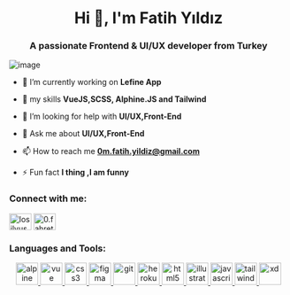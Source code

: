 <h1 align="center">Hi 👋, I'm Fatih Yıldız</h1>
<h3 align="center">A passionate Frontend & UI/UX developer from Turkey</h3>

<p align="left"> <img src="https://assets.codepen.io/2936962/internal/avatars/users/default.png?fit=crop&format=auto&height=80&version=1598517692&" alt="image" /> </p>

- 🔭 I’m currently working on **Lefine App**

- 🌱 my skills **VueJS,SCSS, Alphine.JS and Tailwind**

- 🤝 I’m looking for help with **UI/UX,Front-End**

- 💬 Ask me about **UI/UX,Front-End**

- 📫 How to reach me **0m.fatih.yildiz@gmail.com**

- ⚡ Fun fact **I thing ,I am funny**

<h3 align="left">Connect with me:</h3>
<p align="left">
<a href="https://twitter.com/losilyus" target="blank"><img align="center" src="https://cdn.jsdelivr.net/npm/simple-icons@3.0.1/icons/twitter.svg" alt="losilyus" height="30" width="40" /></a>
<a href="https://instagram.com/0.fahrettin" target="blank"><img align="center" src="https://cdn.jsdelivr.net/npm/simple-icons@3.0.1/icons/instagram.svg" alt="0.fahrettin" height="30" width="40" /></a>
</p>

<h3 align="left">Languages and Tools:</h3>
<p align="center"><a href="https://github.com/alpinejs/alpine" target="_blank"> <img src="https://www.markusantonwolf.com/media/pages/blog/alpine-js/1468511062-1596675049/alpinejs-logo.svg" alt="alpine" width="40" height="40"/> </a><a href="https://vuejs.org/" target="_blank"> <img src="https://upload.wikimedia.org/wikipedia/commons/thumb/9/95/Vue.js_Logo_2.svg/277px-Vue.js_Logo_2.svg.png" alt="vue" width="40" height="40"/> </a><a href="https://www.w3schools.com/css/" target="_blank"> <img src="https://devicons.github.io/devicon/devicon.git/icons/css3/css3-original-wordmark.svg" alt="css3" width="40" height="40"/> </a><a href="https://www.figma.com/" target="_blank"> <img src="https://www.vectorlogo.zone/logos/figma/figma-icon.svg" alt="figma" width="40" height="40"/> </a> <a href="https://git-scm.com/" target="_blank"> <img src="https://www.vectorlogo.zone/logos/git-scm/git-scm-icon.svg" alt="git" width="40" height="40"/> </a> <a href="https://heroku.com" target="_blank"> <img src="https://www.vectorlogo.zone/logos/heroku/heroku-icon.svg" alt="heroku" width="40" height="40"/> </a> <a href="https://www.w3.org/html/" target="_blank"> <img src="https://devicons.github.io/devicon/devicon.git/icons/html5/html5-original-wordmark.svg" alt="html5" width="40" height="40"/> </a> <a href="https://www.adobe.com/in/products/illustrator.html" target="_blank"> <img src="https://www.vectorlogo.zone/logos/adobe_illustrator/adobe_illustrator-icon.svg" alt="illustrator" width="40" height="40"/> </a> <a href="https://developer.mozilla.org/en-US/docs/Web/JavaScript" target="_blank"> <img src="https://devicons.github.io/devicon/devicon.git/icons/javascript/javascript-original.svg" alt="javascript" width="40" height="40"/> </a> <a href="https://tailwindcss.com/" target="_blank"> <img src="https://www.vectorlogo.zone/logos/tailwindcss/tailwindcss-icon.svg" alt="tailwind" width="40" height="40"/> </a><a href="https://www.adobe.com/products/xd.html" target="_blank"> <img src="https://cdn.worldvectorlogo.com/logos/adobe-xd.svg" alt="xd" width="40" height="40"/> </a> </p>
